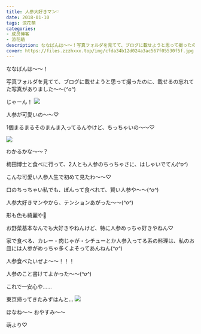 ```yaml
---
title: 人参大好きマン♡
date: 2018-01-10
tags: 涼花萌
categories: 
- 成员博客
- 涼花萌
description: ななばんは～～！写真フォルダを見てて、ブログに載せようと思って撮ったのに、載せるの忘れてた写真がありました～～(*^o^*)じゃーん！人参が可愛いの〜〜♡1...
cover: https://files.zzzhxxx.top/img/cfda34b12d024a3ac567f05530f5f.jpg 
---
```






ななばんは～～！






写真フォルダを見てて、ブログに載せようと思って撮ったのに、載せるの忘れてた写真がありました～～(*^o^*)




じゃーん！
![](https://files.zzzhxxx.top/img/cfda34b12d024a3ac567f05530f5f.jpg)





人参が可愛いの〜〜♡

1個まるまるそのまんま入ってるんやけど、ちっちゃいの〜〜♡




![](https://files.zzzhxxx.top/img/cfda34b12d024a3ac567f05530f5f-01.jpg)






わかるかな〜〜？



梅田博士と食べに行って、2人とも人参のちっちゃさに、はしゃいでてん(*^o^*)




こんな可愛い人参人生で初めて見たわ〜〜♡



口のちっちゃい私でも、ぽんって食べれて、賢い人参や〜〜(*^o^*)


人参大好きマンやから、テンションあがった〜〜(*^o^*)



形も色も綺麗や🌝



お野菜基本なんでも大好きやねんけど、特に人参めっちゃ好きやねん♡



家で食べる、カレー・肉じゃが・シチューとか人参入ってる系の料理は、私のお皿には人参がめっちゃ多くよそってあんねん(*^o^*)


人参食べたいぜよ〜〜！！！






人参のこと書けてよかった〜〜(*^o^*)



これで一安心や……







東京帰ってきたみずはんと…
![](https://files.zzzhxxx.top/img/cfda34b12d024a3ac567f05530f5f-02.jpg)









ほなね〜〜
おやすみ〜〜



萌より♡


